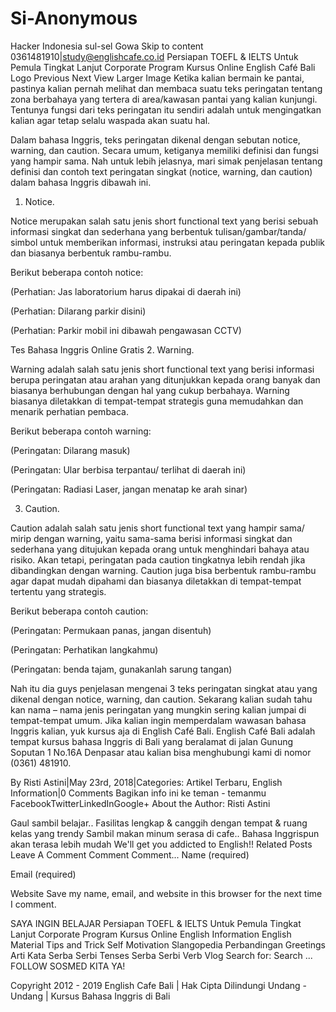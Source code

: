 # Si-Anonymous
Hacker Indonesia sul-sel Gowa
Skip to content
0361481910|study@englishcafe.co.id
Persiapan TOEFL & IELTS
Untuk Pemula
Tingkat Lanjut
Corporate Program
Kursus Online
English Café Bali Logo
Previous Next
View Larger Image
Ketika kalian bermain ke pantai, pastinya kalian pernah melihat dan membaca suatu teks peringatan tentang zona berbahaya yang tertera di area/kawasan pantai yang kalian kunjungi. Tentunya fungsi dari teks peringatan itu sendiri adalah untuk mengingatkan kalian agar tetap selalu waspada akan suatu hal.

Dalam bahasa Inggris, teks peringatan dikenal dengan sebutan notice, warning, dan caution. Secara umum, ketiganya memiliki definisi dan fungsi yang hampir sama. Nah untuk lebih jelasnya, mari simak penjelasan tentang definisi dan contoh text peringatan singkat (notice, warning, dan caution) dalam bahasa Inggris dibawah ini.

1. Notice.

Notice merupakan salah satu jenis short functional text yang berisi sebuah informasi singkat dan sederhana yang berbentuk tulisan/gambar/tanda/ simbol untuk memberikan informasi, instruksi atau peringatan kepada publik dan biasanya berbentuk rambu-rambu.

Berikut beberapa contoh notice:



(Perhatian: Jas laboratorium harus dipakai di daerah ini)  



(Perhatian: Dilarang parkir disini)



(Perhatian: Parkir mobil ini dibawah pengawasan CCTV)

Tes Bahasa Inggris Online Gratis
2. Warning.

Warning adalah salah satu jenis short functional text yang berisi informasi berupa peringatan atau arahan yang ditunjukkan kepada orang banyak dan biasanya berhubungan dengan hal yang cukup berbahaya. Warning biasanya diletakkan di tempat-tempat strategis guna memudahkan dan menarik perhatian pembaca.

Berikut beberapa contoh warning:

   

(Peringatan: Dilarang masuk)



(Peringatan: Ular berbisa terpantau/ terlihat di daerah ini)

 

(Peringatan: Radiasi Laser, jangan menatap ke arah sinar)

3. Caution.

Caution adalah salah satu jenis short functional text yang hampir sama/ mirip dengan warning, yaitu sama-sama berisi informasi singkat dan sederhana yang ditujukan kepada orang untuk menghindari bahaya atau risiko. Akan tetapi, peringatan pada caution tingkatnya lebih rendah jika dibandingkan dengan warning. Caution juga bisa berbentuk rambu-rambu agar dapat mudah dipahami dan biasanya diletakkan di tempat-tempat tertentu yang strategis.

Berikut beberapa contoh caution:

 

(Peringatan: Permukaan panas, jangan disentuh)

 

(Peringatan: Perhatikan langkahmu)

 

(Peringatan: benda tajam, gunakanlah sarung tangan)

Nah itu dia guys penjelasan mengenai 3 teks peringatan singkat atau yang dikenal dengan notice, warning, dan caution. Sekarang kalian sudah tahu kan nama – nama jenis peringatan yang mungkin sering kalian jumpai di tempat-tempat umum. Jika kalian ingin memperdalam wawasan bahasa Inggris kalian, yuk kursus aja di English Café Bali. English Café Bali adalah tempat kursus bahasa Inggris di Bali yang beralamat di jalan Gunung Soputan 1 No.16A Denpasar atau kalian bisa menghubungi kami di nomor (0361) 481910.

By Risti Astini|May 23rd, 2018|Categories: Artikel Terbaru, English Information|0 Comments
Bagikan info ini ke teman - temanmu
FacebookTwitterLinkedInGoogle+
About the Author: Risti Astini

Gaul sambil belajar.. Fasilitas lengkap & canggih dengan tempat & ruang kelas yang trendy Sambil makan minum serasa di cafe.. Bahasa Inggrispun akan terasa lebih mudah We'll get you addicted to English!!
Related Posts
Leave A Comment
Comment
Comment...
Name (required)
 
Email (required)
 
Website
Save my name, email, and website in this browser for the next time I comment.

SAYA INGIN BELAJAR
Persiapan TOEFL & IELTS
Untuk Pemula
Tingkat Lanjut
Corporate Program
Kursus Online
English Information
English Material
Tips and Trick
Self Motivation
Slangopedia
Perbandingan
Greetings
Arti Kata
Serba Serbi Tenses
Serba Serbi Verb
Vlog
Search for:
Search ...
FOLLOW SOSMED KITA YA!
     
Copyright 2012 - 2019 English Cafe Bali | Hak Cipta Dilindungi Undang - Undang | Kursus Bahasa Inggris di Bali
